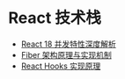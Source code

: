 # React 技术栈

- [React 18 并发特性深度解析](/frontend/react/concurrent-features)
- [Fiber 架构原理与实现机制](/frontend/react/fiber-architecture)
- [React Hooks 实现原理](/frontend/react/hooks-best-practices)
